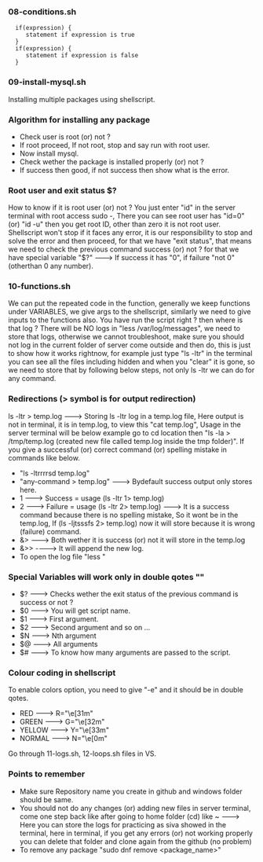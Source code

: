 ### 08-conditions.sh
      if(expression) {
         statement if expression is true
      }
      if(expression) {
         statement if expression is false
      }
### 09-install-mysql.sh
Installing multiple packages using shellscript.

### Algorithm for installing any package
- Check user is root (or) not ?
- If root proceed, If not root, stop and say run with root user.
- Now install mysql.
- Check wether the package is installed properly (or) not ?
- If success then good, if not success then show what is the error.

### Root user and exit status $?
How to know if it is root user (or) not ? You just enter "id" in the server terminal with root access sudo -, There you can see root user has "id=0" (or) "id -u" then you get root ID, other than zero it is not root user. Shellscript won't stop if it faces any error, it is our responsibility to stop and solve the error and then proceed, for that we have "exit status", that means we need to check the previous command success (or) not ? for that we have special variable "$?" ---> If success it has "0", if failure "not 0" (otherthan 0 any number).

### 10-functions.sh
We can put the repeated code in the function, generally we keep functions under VARIABLES, we give args to the shellscript, similarly we need to give inputs to the functions also. You have run the script right ? then where is that log ? There will be NO logs in "less /var/log/messages", we need to store that logs, otherwise we cannot troubleshoot, make sure you should not log in the current folder of server come outside and then do, this is just to show how it works rightnow, for example just type "ls -ltr" in the terminal you can see all the files including hidden and when you "clear" it is gone, so we need to store that by following below steps, not only ls -ltr we can do for any command.

### Redirections (> symbol is for output redirection)
ls -ltr > temp.log ---> Storing ls -ltr log in a temp.log file, Here output is not in terminal, it is in temp.log, to view this "cat temp.log", Usage in the server terminal will be below example go to cd location then "ls -la > /tmp/temp.log (created new file called temp.log inside the tmp folder)". If you give a successful (or) correct command (or) spelling mistake in commands like below.
- "ls -ltrrrrsd temp.log"
- "any-command > temp.log"  ---> Bydefault success output only stores here.
-  1 ---> Success = usage (ls -ltr 1> temp.log)
-  2 ---> Failure = usage (ls -ltr 2> temp.log) ---> It is a success command because there is no spelling
   mistake, So it wont be in the temp.log, If (ls -ljtsssfs 2> temp.log) now it will store because it is 
   wrong (failure) command.
- &> ---> Both wether it is success (or) not it will store in the temp.log
- &>> ----> It will append the new log.
- To open the log file "less <logfile-name>"
   
### Special Variables will work only in double qotes ""
- $? ---> Checks wether the exit status of the previous command is success or not ?
- $0 ---> You will get script name.
- $1 ---> First argument.
- $2 ---> Second argument and so on ...
- $N ---> Nth argument
- $@ ---> All arguments
- $# ---> To know how many arguments are passed to the script.

### Colour coding in shellscript
To enable colors option, you need to give "-e" and it should be in double qotes.
- RED ---> R="\e[31m"
- GREEN ---> G="\e[32m"
- YELLOW ---> Y="\e[33m"
- NORMAL ---> N="\e[0m" 

Go through 11-logs.sh, 12-loops.sh files in VS.

### Points to remember
- Make sure Repository name you create in github and windows folder should be same.
- You should not do any changes (or) adding new files in server terminal, come one step back like after going
  to home folder (cd) like ~ ---> Here you can store the logs for practicing as siva showed in the terminal,
  here in terminal, if you get any errors (or) not working properly you can delete that folder and clone again
  from the github (no problem)
- To remove any package "sudo dnf remove <package_name>"
